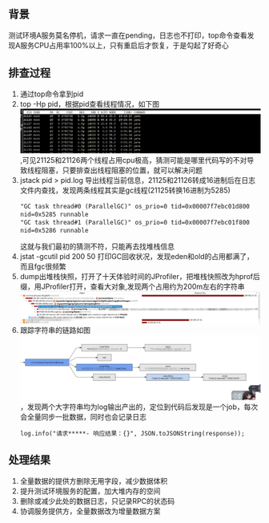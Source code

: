 ## 背景
测试环境A服务莫名停机，请求一直在pending，日志也不打印，top命令查看发现A服务CPU占用率100%以上，只有重启后才恢复，于是勾起了好奇心
## 排查过程
 1. 通过top命令拿到pid
 2. top -Hp pid，根据pid查看线程情况，如下图 
    ![top-hp](../_media/top-hp.png),可见21125和21126两个线程占用cpu极高，猜测可能是哪里代码写的不对导致线程阻塞，只要排查出线程阻塞的位置，就可以解决问题
 3. jstack pid > pid.log 导出线程当前信息，21125和21126转成16进制后在日志文件内查找，发现两条线程其实是gc线程(21125转换16进制为5285)
    ```code
    "GC task thread#0 (ParallelGC)" os_prio=0 tid=0x00007f7ebc01d800 nid=0x5285 runnable 
    "GC task thread#1 (ParallelGC)" os_prio=0 tid=0x00007f7ebc01f800 nid=0x5286 runnable 
    ```
    这就与我们最初的猜测不符，只能再去找堆栈信息
 4. jstat -gcutil pid 200 50 打印GC回收状况，发现eden和old的占用都满了，而且fgc很频繁
 5. dump出堆栈快照，打开了十天体验时间的JProfiler，把堆栈快照改为hprof后缀，用JProfiler打开，查看大对象,发现两个占用约为200m左右的字符串
    ![top-hp](../_media/biggestObject.png)
 6. 跟踪字符串的链路如图
![top-hp](../_media/graph.png)，发现两个大字符串均为log输出产出的，定位到代码后发现是一个job，每次会全量同步一批数据，同时也会记录日志
    ```code
    log.info("请求*****- 响应结果：{}", JSON.toJSONString(response));
    ```
## 处理结果
1. 全量数据的提供方删除无用字段，减少数据体积
2. 提升测试环境服务的配置，加大堆内存的空间
3. 删除或减少此处的数据日志，只记录RPC的状态码
4. 协调服务提供方，全量数据改为增量数据方案
